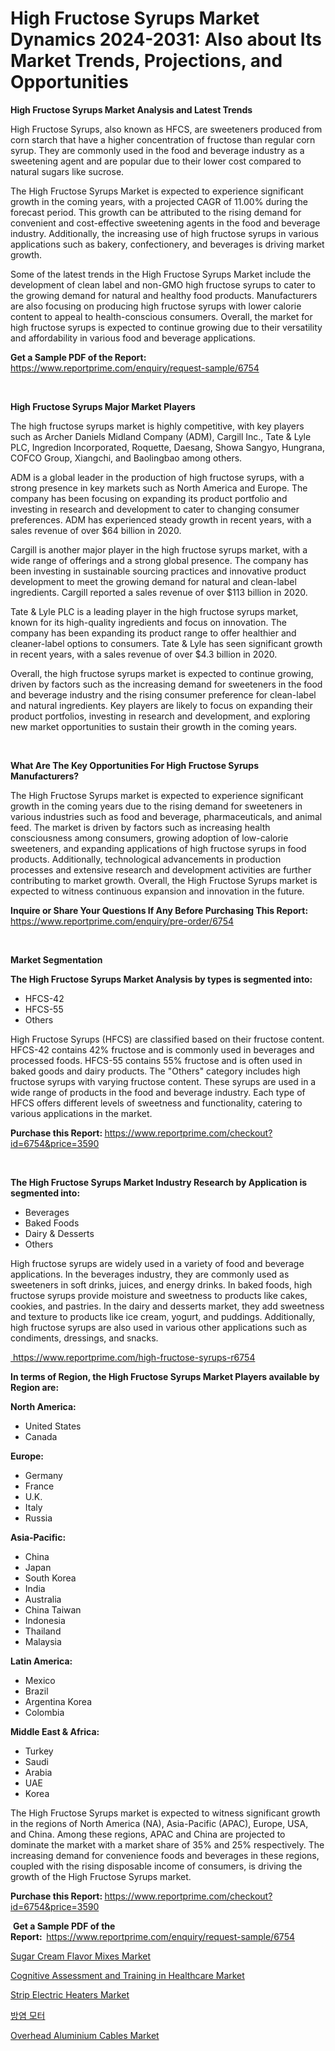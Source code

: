 <p><h1>High Fructose Syrups Market Dynamics 2024-2031: Also about Its Market Trends, Projections, and Opportunities</h1></p><p><strong>High Fructose Syrups Market Analysis and Latest Trends</strong></p>
<p><p>High Fructose Syrups, also known as HFCS, are sweeteners produced from corn starch that have a higher concentration of fructose than regular corn syrup. They are commonly used in the food and beverage industry as a sweetening agent and are popular due to their lower cost compared to natural sugars like sucrose.</p><p>The High Fructose Syrups Market is expected to experience significant growth in the coming years, with a projected CAGR of 11.00% during the forecast period. This growth can be attributed to the rising demand for convenient and cost-effective sweetening agents in the food and beverage industry. Additionally, the increasing use of high fructose syrups in various applications such as bakery, confectionery, and beverages is driving market growth.</p><p>Some of the latest trends in the High Fructose Syrups Market include the development of clean label and non-GMO high fructose syrups to cater to the growing demand for natural and healthy food products. Manufacturers are also focusing on producing high fructose syrups with lower calorie content to appeal to health-conscious consumers. Overall, the market for high fructose syrups is expected to continue growing due to their versatility and affordability in various food and beverage applications.</p></p>
<p><strong>Get a Sample PDF of the Report:&nbsp;</strong> <a href="https://www.reportprime.com/enquiry/request-sample/6754">https://www.reportprime.com/enquiry/request-sample/6754</a></p>
<p>&nbsp;</p>
<p><strong>High Fructose Syrups Major Market Players</strong></p>
<p><p>The high fructose syrups market is highly competitive, with key players such as Archer Daniels Midland Company (ADM), Cargill Inc., Tate & Lyle PLC, Ingredion Incorporated, Roquette, Daesang, Showa Sangyo, Hungrana, COFCO Group, Xiangchi, and Baolingbao among others.</p><p>ADM is a global leader in the production of high fructose syrups, with a strong presence in key markets such as North America and Europe. The company has been focusing on expanding its product portfolio and investing in research and development to cater to changing consumer preferences. ADM has experienced steady growth in recent years, with a sales revenue of over $64 billion in 2020.</p><p>Cargill is another major player in the high fructose syrups market, with a wide range of offerings and a strong global presence. The company has been investing in sustainable sourcing practices and innovative product development to meet the growing demand for natural and clean-label ingredients. Cargill reported a sales revenue of over $113 billion in 2020.</p><p>Tate & Lyle PLC is a leading player in the high fructose syrups market, known for its high-quality ingredients and focus on innovation. The company has been expanding its product range to offer healthier and cleaner-label options to consumers. Tate & Lyle has seen significant growth in recent years, with a sales revenue of over $4.3 billion in 2020.</p><p>Overall, the high fructose syrups market is expected to continue growing, driven by factors such as the increasing demand for sweeteners in the food and beverage industry and the rising consumer preference for clean-label and natural ingredients. Key players are likely to focus on expanding their product portfolios, investing in research and development, and exploring new market opportunities to sustain their growth in the coming years.</p></p>
<p>&nbsp;</p>
<p><strong>What Are The Key Opportunities For High Fructose Syrups Manufacturers?</strong></p>
<p><p>The High Fructose Syrups market is expected to experience significant growth in the coming years due to the rising demand for sweeteners in various industries such as food and beverage, pharmaceuticals, and animal feed. The market is driven by factors such as increasing health consciousness among consumers, growing adoption of low-calorie sweeteners, and expanding applications of high fructose syrups in food products. Additionally, technological advancements in production processes and extensive research and development activities are further contributing to market growth. Overall, the High Fructose Syrups market is expected to witness continuous expansion and innovation in the future.</p></p>
<p><strong>Inquire or Share Your Questions If Any Before Purchasing This Report:</strong> <a href="https://www.reportprime.com/enquiry/pre-order/6754">https://www.reportprime.com/enquiry/pre-order/6754</a></p>
<p>&nbsp;</p>
<p><strong>Market Segmentation</strong></p>
<p><strong>The High Fructose Syrups Market Analysis by types is segmented into:</strong></p>
<p><ul><li>HFCS-42</li><li>HFCS-55</li><li>Others</li></ul></p>
<p><p>High Fructose Syrups (HFCS) are classified based on their fructose content. HFCS-42 contains 42% fructose and is commonly used in beverages and processed foods. HFCS-55 contains 55% fructose and is often used in baked goods and dairy products. The "Others" category includes high fructose syrups with varying fructose content. These syrups are used in a wide range of products in the food and beverage industry. Each type of HFCS offers different levels of sweetness and functionality, catering to various applications in the market.</p></p>
<p><strong>Purchase this Report:&nbsp;</strong><a href="https://www.reportprime.com/checkout?id=6754&price=3590">https://www.reportprime.com/checkout?id=6754&price=3590</a></p>
<p>&nbsp;</p>
<p><strong>The High Fructose Syrups Market Industry Research by Application is segmented into:</strong></p>
<p><ul><li>Beverages</li><li>Baked Foods</li><li>Dairy & Desserts</li><li>Others</li></ul></p>
<p><p>High fructose syrups are widely used in a variety of food and beverage applications. In the beverages industry, they are commonly used as sweeteners in soft drinks, juices, and energy drinks. In baked foods, high fructose syrups provide moisture and sweetness to products like cakes, cookies, and pastries. In the dairy and desserts market, they add sweetness and texture to products like ice cream, yogurt, and puddings. Additionally, high fructose syrups are also used in various other applications such as condiments, dressings, and snacks.</p></p>
<p><a href="https://www.reportprime.com/high-fructose-syrups-r6754">&nbsp;https://www.reportprime.com/high-fructose-syrups-r6754</a></p>
<p><strong>In terms of Region, the High Fructose Syrups Market Players available by Region are:</strong></p>
<p>
    <p> <strong> North America: </strong>
        <ul>
            <li>United States</li>
            <li>Canada</li>
        </ul>
        </p> 
    <p> <strong> Europe: </strong>
        <ul>
            <li>Germany</li>
            <li>France</li>
            <li>U.K.</li>
            <li>Italy</li>
            <li>Russia</li>
        </ul>
        </p> 
    <p> <strong> Asia-Pacific: </strong>
        <ul>
            <li>China</li>
            <li>Japan</li>
            <li>South Korea</li>
            <li>India</li>
            <li>Australia</li>
            <li>China Taiwan</li>
            <li>Indonesia</li>
            <li>Thailand</li>
            <li>Malaysia</li>
        </ul>
        </p> 
    <p> <strong> Latin America: </strong>
        <ul>
            <li>Mexico</li>
            <li>Brazil</li>
            <li>Argentina Korea</li>
            <li>Colombia</li>
        </ul>
        </p> 
    <p> <strong> Middle East & Africa: </strong>
        <ul>
            <li>Turkey</li>
            <li>Saudi</li>
            <li>Arabia</li>
            <li>UAE</li>
            <li>Korea</li>
        </ul>
    </p>
    </p>
<p><p>The High Fructose Syrups market is expected to witness significant growth in the regions of North America (NA), Asia-Pacific (APAC), Europe, USA, and China. Among these regions, APAC and China are projected to dominate the market with a market share of 35% and 25% respectively. The increasing demand for convenience foods and beverages in these regions, coupled with the rising disposable income of consumers, is driving the growth of the High Fructose Syrups market.</p></p>
<p><strong>Purchase this Report: </strong><a href="https://www.reportprime.com/checkout?id=6754&price=3590">https://www.reportprime.com/checkout?id=6754&price=3590</a></p>
<p>&nbsp;<strong>Get a Sample PDF of the Report:&nbsp;&nbsp;</strong><a href="https://www.reportprime.com/enquiry/request-sample/6754">https://www.reportprime.com/enquiry/request-sample/6754</a></p>
<p><strong></strong></p>
<p><p><a href="https://github.com/Krish2023na/Market-Research-Report-List-5/blob/main/sugar-cream-flavor-mixes-market.md">Sugar Cream Flavor Mixes Market</a></p><p><a href="https://issuu.com/reportprime-2/docs/cognitive-assessment-and-training-in-healthcare-ma">Cognitive Assessment and Training in Healthcare Market</a></p><p><a href="https://medium.com/@brennakessler/emerging-trends-in-strip-electric-heaters-market-global-outlook-and-future-prospects-from-2024-852f3ad9b212">Strip Electric Heaters Market</a></p><p><a href="https://medium.com/@deonnorh89/%EA%B8%80%EB%A1%9C%EB%B2%8C-%ED%99%94%EC%9E%AC%EB%B0%A9%EC%A7%80-%EB%AA%A8%ED%84%B0-%EC%8B%9C%EC%9E%A5-%EC%9D%91%EC%9A%A9-%EC%98%81%EC%97%AD-%EC%A2%85%EB%A3%8C-%EC%82%B0%EC%97%85-%EC%9C%A0%ED%98%95-%EC%9E%A5%EB%B9%84-%EB%B0%8F-%EC%A7%80%EC%97%AD%EC%97%90-%EC%B4%88%EC%A0%90-%EB%B6%84%EC%84%9D-%EB%B0%8F-%EC%98%88%EC%B8%A1-2024-2031-4a28a6ebe32a">방염 모터</a></p><p><a href="https://medium.com/@brennakessler/overhead-aluminium-cables-market-share-and-new-trends-analysis-by-its-type-application-end-use-1de10a4b89ca">Overhead Aluminium Cables Market</a></p></p>